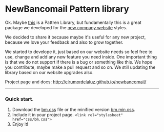 
NewBancomail Pattern library
============================

Ok. Maybe [this](http://elrumordelaluz.github.io/newbancomail/) is a Pattren Library, but fundamentally this is a great package we developed for the [new company website](http://__www.bancommunity.it/) styles.

We decided to share it because maybe it's useful for any new project, because we love your feedback and also to grow together.

We started to develope it, just based on our website needs so feel free to use, change and add any new feature you need inside. 
One important thing is that we do not support if there is a bug or something like this. We hope you contribute, maybe make a pull request and so on. We still updating the library based on our website upgrades also.

Project page and docs: http://elrumordelaluz.github.io/newbancomail/

------------------

### Quick start. 
1. Download the [bm.css](https://github.com/elrumordelaluz/newbancomail/blob/master/css/bm.css) file or the minified version [bm.min.css](https://github.com/elrumordelaluz/newbancomail/blob/master/css/bm.min.css).
2. Include it in your project page. ```<link rel="stylesheet" href="css/bm.css">```
3. Enjoy it!




